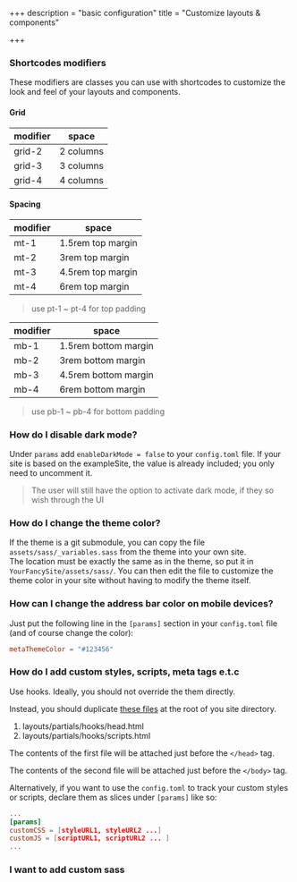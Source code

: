 +++
description = "basic configuration"
title = "Customize layouts & components"

+++
### Shortcodes modifiers

These modifiers are classes you can use with shortcodes to customize the look and feel of your layouts and components.

#### Grid

| modifier | space |
| --- | --- |
| grid-2 | 2 columns |
| grid-3 | 3 columns |
| grid-4 | 4 columns |

#### Spacing

| modifier | space |
| --- | --- |
| mt-1 | 1.5rem top margin |
| mt-2 | 3rem top margin |
| mt-3 | 4.5rem top margin |
| mt-4 | 6rem top margin |

> use pt-1 \~ pt-4 for top padding

| modifier | space |
| --- | --- |
| mb-1 | 1.5rem bottom margin |
| mb-2 | 3rem bottom margin |
| mb-3 | 4.5rem bottom margin |
| mb-4 | 6rem bottom margin |

> use pb-1 \~ pb-4 for bottom padding

### How do I disable dark mode?

Under `params` add `enableDarkMode = false` to your `config.toml` file. If your site is based on the exampleSite, the value is already included; you only need to uncomment it.

> The user will still have the option to activate dark mode, if they so wish through the UI

### How do I change the theme color?

If the theme is a git submodule, you can copy the file `assets/sass/_variables.sass` from the theme into your own site.  
The location must be exactly the same as in the theme, so put it in `YourFancySite/assets/sass/`.
You can then edit the file to customize the theme color in your site without having to modify the theme itself.

### How can I change the address bar color on mobile devices?

Just put the following line in the `[params]` section in your `config.toml` file (and of course change the color):

```toml
metaThemeColor = "#123456"
```

### How do I add custom styles, scripts, meta tags e.t.c

Use hooks. Ideally, you should not override the them directly.

Instead, you should duplicate [these files](https://github.com/onweru/compose/tree/master/layouts/partials/hooks) at the root of you site directory.

1. layouts/partials/hooks/head.html
2. layouts/partials/hooks/scripts.html

The contents of the first file will be attached just before the `</head>` tag.

The contents of the second file will be attached just before the `</body>` tag.

Alternatively, if you want to use the `config.toml` to track your custom styles or scripts, declare them as slices under `[params]` like so:

```toml
...
[params]
customCSS = [styleURL1, styleURL2 ...]
customJS = [scriptURL1, scriptURL2 ... ]
...
```

### I want to add custom sass